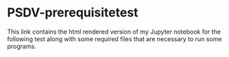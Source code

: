 # PSDV-prerequisitetest
This link contains the html rendered version of my Jupyter notebook for the following test along with some required files that are necessary to run some programs.
